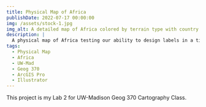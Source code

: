```yaml
---
title: Physical Map of Africa
publishDate: 2022-07-17 00:00:00
img: /assets/stock-1.jpg
img_alt: A detailed map of Africa colored by terrain type with country boundaries and labels for geographical point features, geographical area features, and and major cities.
description: |
  A physical map of Africa testing our ability to design labels in a tight squeeze.
tags:
  - Physical Map
  - Africa
  - UW-Mad
  - Geog 370
  - ArcGIS Pro
  - Illustrator
---
```


This project is my Lab 2 for UW-Madison Geog 370 Cartography Class. 